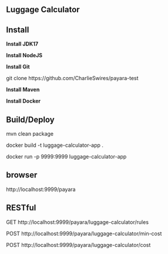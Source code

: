 Luggage Calculator
------------------

Install
-------

<p><b>Install JDK17</b></p>
<p><b>Install NodeJS</b></p>
<p><b>Install Git</b></p>
<p>git clone https://github.com/CharlieSwires/payara-test</p>
<p><b>Install Maven</b></p>
<p><b>Install Docker</b></p>

Build/Deploy
------------

<p>mvn clean package</p>
<p>docker build -t luggage-calculator-app .</p>
<p>docker run -p 9999:9999 luggage-calculator-app</p>


browser
-------
<p>http://localhost:9999/payara</p>


RESTful
-------

<p>GET http://localhost:9999/payara/luggage-calculator/rules</p>
<p>POST http://localhost:9999/payara/luggage-calculator/min-cost</p>
<p>POST http://localhost:9999/payara/luggage-calculator/cost</p>


